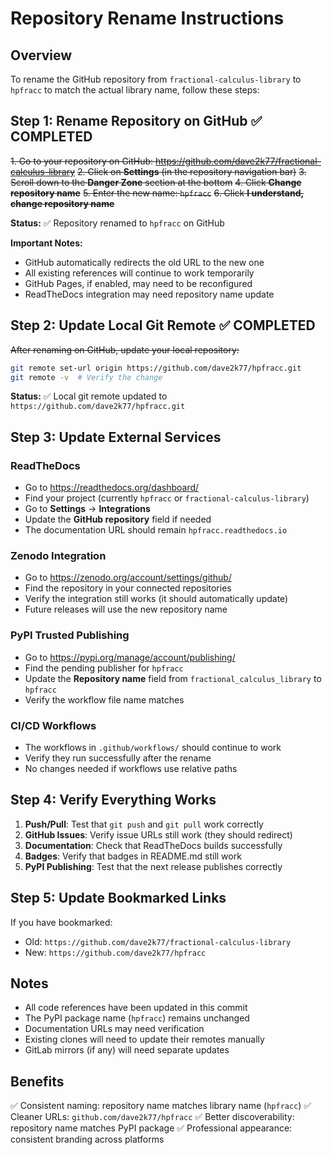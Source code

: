 # Repository Rename Instructions

## Overview

To rename the GitHub repository from `fractional-calculus-library` to `hpfracc` to match the actual library name, follow these steps:

## Step 1: Rename Repository on GitHub ✅ COMPLETED

~~1. Go to your repository on GitHub: https://github.com/dave2k77/fractional-calculus-library~~
~~2. Click on **Settings** (in the repository navigation bar)~~
~~3. Scroll down to the **Danger Zone** section at the bottom~~
~~4. Click **Change repository name**~~
~~5. Enter the new name: `hpfracc`~~
~~6. Click **I understand, change repository name**~~

**Status:** ✅ Repository renamed to `hpfracc` on GitHub

**Important Notes:**
- GitHub automatically redirects the old URL to the new one
- All existing references will continue to work temporarily
- GitHub Pages, if enabled, may need to be reconfigured
- ReadTheDocs integration may need repository name update

## Step 2: Update Local Git Remote ✅ COMPLETED

~~After renaming on GitHub, update your local repository:~~

```bash
git remote set-url origin https://github.com/dave2k77/hpfracc.git
git remote -v  # Verify the change
```

**Status:** ✅ Local git remote updated to `https://github.com/dave2k77/hpfracc.git`

## Step 3: Update External Services

### ReadTheDocs
- Go to https://readthedocs.org/dashboard/
- Find your project (currently `hpfracc` or `fractional-calculus-library`)
- Go to **Settings** → **Integrations**
- Update the **GitHub repository** field if needed
- The documentation URL should remain `hpfracc.readthedocs.io`

### Zenodo Integration
- Go to https://zenodo.org/account/settings/github/
- Find the repository in your connected repositories
- Verify the integration still works (it should automatically update)
- Future releases will use the new repository name

### PyPI Trusted Publishing
- Go to https://pypi.org/manage/account/publishing/
- Find the pending publisher for `hpfracc`
- Update the **Repository name** field from `fractional_calculus_library` to `hpfracc`
- Verify the workflow file name matches

### CI/CD Workflows
- The workflows in `.github/workflows/` should continue to work
- Verify they run successfully after the rename
- No changes needed if workflows use relative paths

## Step 4: Verify Everything Works

1. **Push/Pull**: Test that `git push` and `git pull` work correctly
2. **GitHub Issues**: Verify issue URLs still work (they should redirect)
3. **Documentation**: Check that ReadTheDocs builds successfully
4. **Badges**: Verify that badges in README.md still work
5. **PyPI Publishing**: Test that the next release publishes correctly

## Step 5: Update Bookmarked Links

If you have bookmarked:
- Old: `https://github.com/dave2k77/fractional-calculus-library`
- New: `https://github.com/dave2k77/hpfracc`

## Notes

- All code references have been updated in this commit
- The PyPI package name (`hpfracc`) remains unchanged
- Documentation URLs may need verification
- Existing clones will need to update their remotes manually
- GitLab mirrors (if any) will need separate updates

## Benefits

✅ Consistent naming: repository name matches library name (`hpfracc`)
✅ Cleaner URLs: `github.com/dave2k77/hpfracc`
✅ Better discoverability: repository name matches PyPI package
✅ Professional appearance: consistent branding across platforms

